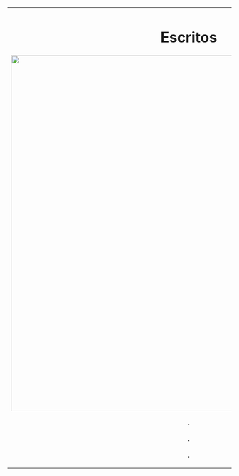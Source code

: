 <table align="center"><tr><td align="center" width="9999">
  
  # Escritos
  
  
<img src="https://kuon.s-ul.eu/xlb5kjT9" height="800" align="center">

.

.

.
</td></tr></table>
